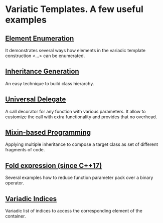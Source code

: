 # Variatic Templates. A few useful examples

## [Element Enumeration](./enumeration)
It demonstrates several ways how elements in the variadic template construction <...> can be enumerated.

## [Inheritance Generation](./inheritance)
An easy technique to build class hierarchy.

## [Universal Delegate](./universal%20delegate)
A call decorator for any function with various parameters. It allow to customize the call with extra functionality and provides that no overhead.

## [Mixin-based Programming](./mixins)
Applying multiple inheritance to compose a target class as set of different fragments of code.

## [Fold expression (since C++17)](./fold_expressions)
Several examples how to reduce function parameter pack over a binary operator.

## [Variadic Indices](./variadic_indices)
Variadic list of indices to access the corresponding element of the container.
